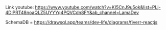 Link youtube: https://www.youtube.com/watch?v=KI5CnJ9u5ok&list=PLj-4DlPRT48noaQLZ5UYYYq4PQVCdn8FY&ab_channel=LamaDev

SchemaDB = https://drawsql.app/teams/dev-life/diagrams/fiverr-reactjs
